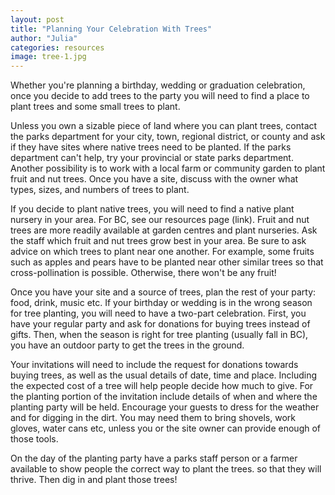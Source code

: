 ```yaml
---
layout: post
title: "Planning Your Celebration With Trees"
author: "Julia"
categories: resources
image: tree-1.jpg
---
```


Whether you're planning a birthday, wedding or graduation celebration, once you decide to add trees to the party you will need to find a place to plant trees and some small trees to plant.

Unless you own a sizable  piece of land where you can plant trees, contact the parks department for your city, town, regional district, or county and ask if they have sites where native trees need to be planted.  If the parks department can't help, try your provincial or state parks department.  Another possibility is to work with a local farm or community garden to plant fruit and nut trees.  Once you have a site, discuss with the owner what types, sizes, and numbers of trees to plant.

If you decide to plant native trees, you will need to find a native plant nursery in your area.  For BC, see our resources page (link).  Fruit and nut trees are more readily available at garden centres and plant nurseries.  Ask the staff which fruit and nut trees grow best in your area.  Be sure to ask advice on which trees to plant near one another.  For example, some fruits such as apples and pears have to be planted near other similar trees so that cross-pollination is possible.   Otherwise, there won't be any fruit!

Once you have your site and a source of trees, plan the rest of your party: food, drink, music etc.  If your birthday or wedding is in the wrong season for tree planting, you will need to have a two-part celebration.    First, you have your regular party and ask for donations for buying trees instead of gifts.  Then, when the season is right for tree planting (usually fall in BC), you have an outdoor party to get the trees in the ground.

Your invitations will need to include the request for donations towards buying trees, as well as the usual details of date, time and place.  Including the expected cost of a tree will help people decide how much to give.  For the planting portion of the invitation include details of when and where the planting party will be held.  Encourage your guests to dress for the weather and for digging in the dirt.  You may need them to bring shovels, work gloves, water cans etc, unless you or the site owner can provide enough of those tools.

On the day of the planting party have a parks staff person or a farmer available to show people the correct way to plant the trees. so that they will thrive.   Then dig in and plant those trees!
